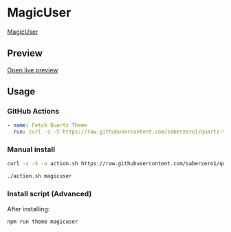 # MagicUser

[MagicUser](https://www.github.com/drbap)

## Preview

[Open live preview](https://quartz-themes.github.io/magicuser/)

## Usage

### GitHub Actions

```yaml
- name: Fetch Quartz Theme
  run: curl -s -S https://raw.githubusercontent.com/saberzero1/quartz-themes/master/action.sh | bash -s -- magicuser
```

### Manual install

```bash
curl -s -S -o action.sh https://raw.githubusercontent.com/saberzero1/quartz-themes/master/action.sh

./action.sh magicuser
```

### Install script (Advanced)

After installing:

```bash
npm run theme magicuser
```
